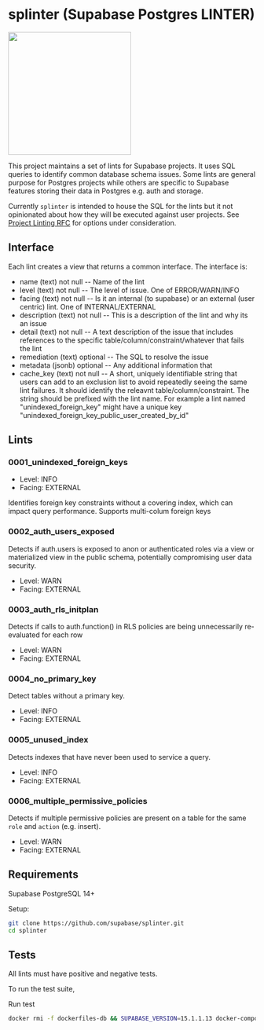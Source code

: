 # splinter (Supabase Postgres LINTER)

<img src="https://github.com/supabase/splinter/assets/12958657/3683c310-c9f6-4b05-ae3a-c51c03d3ff0f" height="250">

This project maintains a set of lints for Supabase projects. It uses SQL queries to identify common database schema issues. Some lints are general purpose for Postgres projects while others are specific to Supabase features storing their data in Postgres e.g. auth and storage.

Currently `splinter` is intended to house the SQL for the lints but it not opinionated about how they will be executed against user projects. See [Project Linting RFC](https://www.notion.so/supabase/Project-Lints-f34e7b24bb5846c188c8096ad10eb045) for options under consideration.

## Interface

Each lint creates a view that returns a common interface. The interface is:

- name (text) not null -- Name of the lint
- level (text) not null -- The level of issue. One of ERROR/WARN/INFO
- facing (text) not null -- Is it an internal (to supabase) or an external (user centric)  lint. One of INTERNAL/EXTERNAL
- description (text) not null -- This is a description of the lint and why its an issue
- detail (text) not null -- A text description of the issue that includes references to the specific table/column/constraint/whatever that fails the lint
- remediation (text) optional -- The SQL to resolve the issue
- metadata (jsonb) optional -- Any additional information that
- cache_key (text) not null -- A short, uniquely identifiable string that users can add to an exclusion list to avoid repeatedly seeing the same lint failures. It should identify the releavnt table/column/constraint. The string should be prefixed with the lint name. For example a lint named "unindexed_foreign_key" might have a unique key "unindexed_foreign_key_public_user_created_by_id"


## Lints

### 0001_unindexed_foreign_keys

- Level: INFO
- Facing: EXTERNAL

Identifies foreign key constraints without a covering index, which can impact query performance. Supports multi-colum foreign keys

### 0002_auth_users_exposed

Detects if auth.users is exposed to anon or authenticated roles via a view or materialized view in the public schema, potentially compromising user data security.

- Level: WARN
- Facing: EXTERNAL

### 0003_auth_rls_initplan

Detects if calls to auth.function() in RLS policies are being unnecessarily re-evaluated for each row

- Level: WARN
- Facing: EXTERNAL

### 0004_no_primary_key

Detect tables without a primary key.

- Level: INFO
- Facing: EXTERNAL

### 0005_unused_index

Detects indexes that have never been used to service a query.

- Level: INFO
- Facing: EXTERNAL

### 0006_multiple_permissive_policies

Detects if multiple permissive policies are present on a table for the same `role` and `action` (e.g. insert).

- Level: WARN
- Facing: EXTERNAL

## Requirements

Supabase PostgreSQL 14+

Setup:

```sh
git clone https://github.com/supabase/splinter.git
cd splinter
```

## Tests

All lints must have positive and negative tests.

To run the test suite,

Run test
```sh
docker rmi -f dockerfiles-db && SUPABASE_VERSION=15.1.1.13 docker-compose -f dockerfiles/docker-compose.yml run --rm test
```
